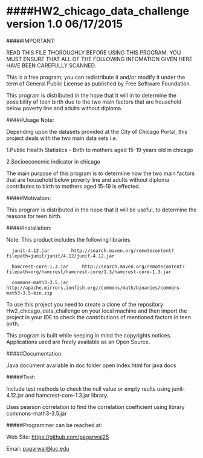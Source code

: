 ####HW2_chicago_data_challenge version 1.0 06/17/2015
=========================================================================================

#####IMPORTANT:

READ THIS FILE THOROUGHLY BEFORE USING THIS PROGRAM.
YOU MUST ENSURE THAT ALL OF THE FOLLOWING INFOMATION GIVEN 
HERE HAVE BEEN CAREFULLY SCANNED.

This is a free program; you can redistribute it and/or modify it under the term of
General Public License as published by Free Software Foundation.

This program is distributed in the hope that it will in to determine the possibility
of teen birth due to the two main factors that are household below poverty line and adults
without diploma. 

#####Usage Note:

Depending upon the datasets provided at the City of Chicago Portal, this project deals with
the two main data sets i.e.

1.Public Health Statistics - Birth to mothers aged 15-19 years old in chicago

2.Socioeconomic indicator in chicago

The main purpose of this program is to determine how the two main factors that are household below
poverty line and adults without diploma contributes to birth to mothers aged 15-19 is effected.

#####Motivation:

This program is distributed in the hope that it will be useful, to determine the reasons for teen birth.


#####Installation:

Note: This product includes the following libraries 

      junit-4.12.jar		http://search.maven.org/remotecontent?filepath=junit/junit/4.12/junit-4.12.jar      

      hamcrest-core-1.3.jar     http://search.maven.org/remotecontent?filepath=org/hamcrest/hamcrest-core/1.3/hamcrest-core-1.3.jar  
   
      commons-math3-3.5.jar     http://apache.mirrors.ionfish.org//commons/math/binaries/commons-math3-3.5-bin.zip    


To use this project you need to create a clone of the repository Hw2_chicago_data_challenge on your 
local machine and then import the project in your IDE to check the contributions of mentioned factors in
teen birth.

This program is built while keeping in mind the copyrights notices.
Applications used are freely available as an Open Source.


#####Documentation:

Java document available in doc folder
open index.html for java docs

#####Test:

Include test methods to check the null value or empty reults using junit-4.12.jar and hamcrest-core-1.3.jar library.

Uses pearson correlation to find the correlation coefficient using library commons-math3-3.5.jar

#####Programmer can be reached at:

Web Site: https://github.com/pagarwal25

Email: pagarwal@luc.edu


